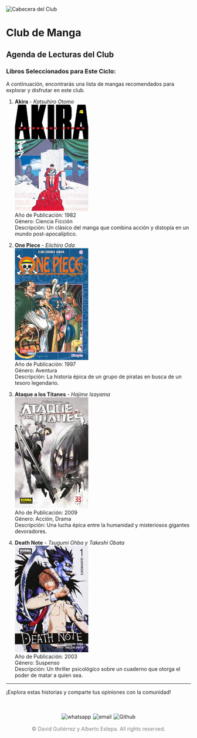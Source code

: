 ![Cabecera del Club](../../imagenes/2.Club_Manga/goodnightpunpun.jpg)

# Club de Manga

## Agenda de Lecturas del Club

### Libros Seleccionados para Este Ciclo:

A continuación, encontrarás una lista de mangas recomendados para explorar y disfrutar en este club.

1. **Akira** - *Katsuhiro Otomo*  
   <img src="../../imagenes/Portadas_Libros/Akira.jpg" alt="Portada de Akira" width="200px">  
   Año de Publicación: 1982  
   Género: Ciencia Ficción  
   Descripción: Un clásico del manga que combina acción y distopía en un mundo post-apocalíptico.

2. **One Piece** - *Eiichiro Oda*  
   <img src="../../imagenes/Portadas_Libros/One-Piece-21.jpg" alt="Portada de One Piece" width="200px">  
   Año de Publicación: 1997  
   Género: Aventura  
   Descripción: La historia épica de un grupo de piratas en busca de un tesoro legendario.

3. **Ataque a los Titanes** - *Hajime Isayama*  
   <img src="../../imagenes/Portadas_Libros/AtaqueALosTitanes.jpg" alt="Portada de Ataque a los Titanes" width="200px">  
   Año de Publicación: 2009  
   Género: Acción, Drama  
   Descripción: Una lucha épica entre la humanidad y misteriosos gigantes devoradores.

4. **Death Note** - *Tsugumi Ohba y Takeshi Obata*  
   <img src="../../imagenes/Portadas_Libros/death-note.jpg" alt="Portada de Death Note" width="200px">  
   Año de Publicación: 2003  
   Género: Suspenso  
   Descripción: Un thriller psicológico sobre un cuaderno que otorga el poder de matar a quien sea.

---

¡Explora estas historias y comparte tus opiniones con la comunidad!
<div style="display: flex; justify-content: space-between; align-items: center; margin-left: 30%;margin-right: 30%;margin-top: 50px">
  <img src="../../imagenes/whatsapplogo.png" alt="whatsapp">
  <img src="../../imagenes/emaillogopng.png" alt="email" >
  <img src="../../imagenes/githublogopng.png" alt="Github">
</div>

<p style="text-align: center;color:grey; margin-top: 3%"> 
&copy David Gutiérrez y Alberto Estepa. All rights reserved.
</p>